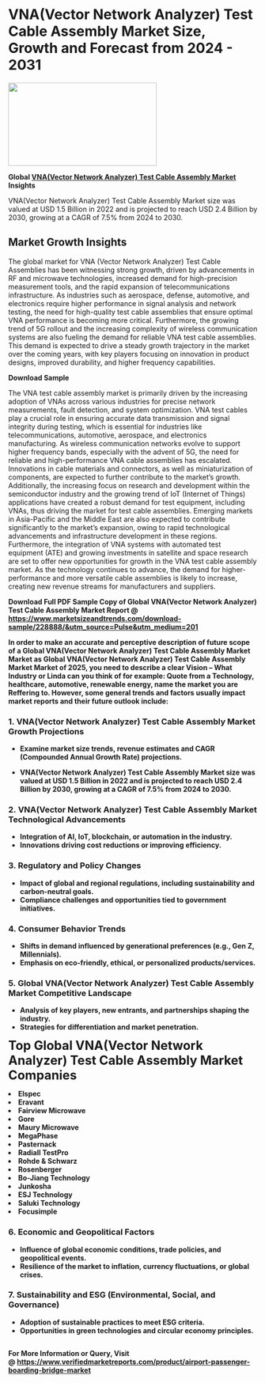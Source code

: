 <H1>VNA(Vector Network Analyzer) Test Cable Assembly Market Size, Growth and Forecast from 2024 - 2031</H1><img class="aligncenter size-medium wp-image-584254" src="https://thirdeyenews.in/wp-content/uploads/2024/09/Global-Market-Research-300x168.jpeg" alt="" width="300" height="168" /><p><strong>Global&nbsp;<a href="https://www.marketsizeandtrends.com/download-sample/228888/&amp;utm_source=Pulse&amp;utm_medium=201">VNA(Vector Network Analyzer) Test Cable Assembly Market</a> Insights</strong></p><p>VNA(Vector Network Analyzer) Test Cable Assembly Market size was valued at USD 1.5 Billion in 2022 and is projected to reach USD 2.4 Billion by 2030, growing at a CAGR of 7.5% from 2024 to 2030.</p><p><h2>Market Growth Insights</h2> <p>The global market for VNA (Vector Network Analyzer) Test Cable Assemblies has been witnessing strong growth, driven by advancements in RF and microwave technologies, increased demand for high-precision measurement tools, and the rapid expansion of telecommunications infrastructure. As industries such as aerospace, defense, automotive, and electronics require higher performance in signal analysis and network testing, the need for high-quality test cable assemblies that ensure optimal VNA performance is becoming more critical. Furthermore, the growing trend of 5G rollout and the increasing complexity of wireless communication systems are also fueling the demand for reliable VNA test cable assemblies. This demand is expected to drive a steady growth trajectory in the market over the coming years, with key players focusing on innovation in product designs, improved durability, and higher frequency capabilities.</p> <p><strong>Download Sample</strong></p> <p>The VNA test cable assembly market is primarily driven by the increasing adoption of VNAs across various industries for precise network measurements, fault detection, and system optimization. VNA test cables play a crucial role in ensuring accurate data transmission and signal integrity during testing, which is essential for industries like telecommunications, automotive, aerospace, and electronics manufacturing. As wireless communication networks evolve to support higher frequency bands, especially with the advent of 5G, the need for reliable and high-performance VNA cable assemblies has escalated. Innovations in cable materials and connectors, as well as miniaturization of components, are expected to further contribute to the market’s growth. Additionally, the increasing focus on research and development within the semiconductor industry and the growing trend of IoT (Internet of Things) applications have created a robust demand for test equipment, including VNAs, thus driving the market for test cable assemblies. Emerging markets in Asia-Pacific and the Middle East are also expected to contribute significantly to the market’s expansion, owing to rapid technological advancements and infrastructure development in these regions. Furthermore, the integration of VNA systems with automated test equipment (ATE) and growing investments in satellite and space research are set to offer new opportunities for growth in the VNA test cable assembly market. As the technology continues to advance, the demand for higher-performance and more versatile cable assemblies is likely to increase, creating new revenue streams for manufacturers and suppliers. <p><strong></p><p><span class=""><strong>Download Full PDF Sample Copy of Global VNA(Vector Network Analyzer) Test Cable Assembly Market Report</strong> @ <a href="https://www.marketsizeandtrends.com/download-sample/228888/&amp;utm_source=Pulse&amp;utm_medium=201" target="_blank">https://www.marketsizeandtrends.com/download-sample/228888/&amp;utm_source=Pulse&amp;utm_medium=201</a></span></p><p>In order to make an accurate and perceptive description of future scope of a Global&nbsp;VNA(Vector Network Analyzer) Test Cable Assembly Market Market as Global&nbsp;VNA(Vector Network Analyzer) Test Cable Assembly Market Market of 2025, you need to describe a clear Vision &ndash; What Industry or Linda can you think of for example: Quote from a Technology, healthcare, automotive, renewable energy, name the market you are Reffering to. However, some general trends and factors usually impact market reports and their future outlook include:</p><h3>1.&nbsp;<strong>VNA(Vector Network Analyzer) Test Cable Assembly Market Growth Projections</strong></h3><ul><li>Examine market size trends, revenue estimates and CAGR (Compounded Annual Growth Rate) projections.</li><li><p>VNA(Vector Network Analyzer) Test Cable Assembly Market size was valued at USD 1.5 Billion in 2022 and is projected to reach USD 2.4 Billion by 2030, growing at a CAGR of 7.5% from 2024 to 2030.</p></li></ul><h3>2.&nbsp;<strong>VNA(Vector Network Analyzer) Test Cable Assembly Market Technological Advancements</strong></h3><ul><li>Integration of AI, IoT, blockchain, or automation in the industry.</li><li>Innovations driving cost reductions or improving efficiency.</li></ul><h3>3.&nbsp;<strong>Regulatory and Policy Changes</strong></h3><ul><li>Impact of global and regional regulations, including sustainability and carbon-neutral goals.</li><li>Compliance challenges and opportunities tied to government initiatives.</li></ul><h3>4.&nbsp;<strong>Consumer Behavior Trends</strong></h3><ul><li>Shifts in demand influenced by generational preferences (e.g., Gen Z, Millennials).</li><li>Emphasis on eco-friendly, ethical, or personalized products/services.</li></ul><h3>5.&nbsp;<strong>Global VNA(Vector Network Analyzer) Test Cable Assembly Market Competitive Landscape</strong></h3><ul><li>Analysis of key players, new entrants, and partnerships shaping the industry.</li><li>Strategies for differentiation and market penetration.</li></ul><p data-pm-slice="1 1 []"><span style="color: inherit; font-family: inherit; font-size: 25px;">Top Global VNA(Vector Network Analyzer) Test Cable Assembly Market Companies</span></p><div class="" data-test-id=""><p><li>Elspec</li><li> Eravant</li><li> Fairview Microwave</li><li> Gore</li><li> Maury Microwave</li><li> MegaPhase</li><li> Pasternack</li><li> Radiall TestPro</li><li> Rohde & Schwarz</li><li> Rosenberger</li><li> Bo-Jiang Technology</li><li> Junkosha</li><li> ESJ Technology</li><li> Saluki Technology</li><li> Focusimple</li></p></div><h3>6.&nbsp;<strong>Economic and Geopolitical Factors</strong></h3><ul><li>Influence of global economic conditions, trade policies, and geopolitical events.</li><li>Resilience of the market to inflation, currency fluctuations, or global crises.</li></ul><h3>7.&nbsp;<strong>Sustainability and ESG (Environmental, Social, and Governance)</strong></h3><ul><li>Adoption of sustainable practices to meet ESG criteria.</li><li>Opportunities in green technologies and circular economy principles.</li></ul><h2><strong style="font-size: 14px;">For More Information or Query, Visit @&nbsp;</strong><a style="background-color: #ffffff; font-size: 14px;" href="https://www.marketsizeandtrends.com/report/vna-vector-network-analyzer-test-cable-assembly-market/" target="_blank">https://www.verifiedmarketreports.com/product/airport-passenger-boarding-bridge-market</a></h2>
